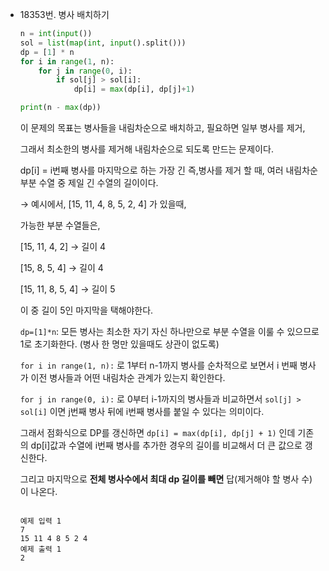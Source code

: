- 18353번. 병사 배치하기

    ```python
    n = int(input())
    sol = list(map(int, input().split()))
    dp = [1] * n
    for i in range(1, n):
        for j in range(0, i):
            if sol[j] > sol[i]:
                dp[i] = max(dp[i], dp[j]+1)
    
    print(n - max(dp))
    ```

  이 문제의 목표는 병사들을 내림차순으로 배치하고, 필요하면 일부 병사를 제거,

  그래서 최소한의 병사를 제거해 내림차순으로 되도록 만드는 문제이다.

  dp[i] = i번째 병사를 마지막으로 하는 가장 긴 즉,병사를 제거 할 때, 여러 내림차순 부분 수열 중 제일 긴 수열의 길이이다.

  → 예시에서, [15, 11, 4, 8, 5, 2, 4] 가 있을때,

  가능한 부분 수열들은,

  [15, 11, 4, 2] → 길이 4

  [15, 8, 5, 4] → 길이 4

  [15, 11, 8, 5, 4] → 길이 5

  이 중 길이 5인 마지막을 택해야한다.

  `dp=[1]*n`: 모든 병사는 최소한 자기 자신 하나만으로 부분 수열을 이룰 수 있으므로 1로 초기화한다. (병사 한 명만 있을때도 상관이 없도록)

  `for i in range(1, n):`  로 1부터 n-1까지 병사를 순차적으로 보면서 i 번째 병사가 이전 병사들과 어떤 내림차순 관계가 있는지 확인한다.

  `for j in range(0, i):` 로 0부터 i-1까지의 병사들과 비교하면서 `sol[j] > sol[i]` 이면 j번째 병사 뒤에 i번째 병사를 붙일 수 있다는 의미이다.

  그래서 점화식으로 DP를 갱신하면 `dp[i] = max(dp[i], dp[j] + 1)` 인데 기존의 dp[i]값과 수열에 i번째 병사를 추가한 경우의 길이를 비교해서 더 큰 값으로 갱신한다.

  그리고 마지막으로 **전체 병사수에서 최대 dp 길이를 빼면** 답(제거해야 할 병사 수)이 나온다.

    ```
    
    예제 입력 1 
    7
    15 11 4 8 5 2 4
    예제 출력 1 
    2
    ```
